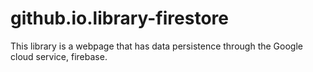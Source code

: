 # github.io.library-firestore
This library is a webpage that has data persistence through the Google cloud service, firebase.
